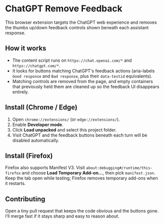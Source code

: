 # ChatGPT Remove Feedback

This browser extension targets the ChatGPT web experience and removes the thumbs up/down feedback controls shown beneath each assistant response.

## How it works

- The content script runs on `https://chat.openai.com/*` and `https://chatgpt.com/*`.
- It looks for buttons matching ChatGPT's feedback actions (aria-labels `Good response` and `Bad response`, plus their `data-testid` equivalents).
- Matching controls are removed from the page, and empty containers that previously held them are cleaned up so the feedback UI disappears entirely.

## Install (Chrome / Edge)

1. Open `chrome://extensions/` (or `edge://extensions/`).
2. Enable **Developer mode**.
3. Click **Load unpacked** and select this project folder.
4. Visit ChatGPT and the feedback buttons beneath each turn will be disabled automatically.

## Install (Firefox)

Firefox also supports Manifest V3. Visit `about:debugging#/runtime/this-firefox` and choose **Load Temporary Add-on…**, then pick `manifest.json`. Keep the tab open while testing; Firefox removes temporary add-ons when it restarts.

## Contributing

Open a tiny pull request that keeps the code obvious and the buttons gone. I’ll merge fast if it stays sharp and easy to reason about.
